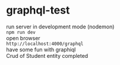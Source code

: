 # graphql-test

run server in development mode (nodemon)    
`npm run dev`   
open browser    
`http://localhost:4000/graphql`   
have some fun with graphiql   
Crud of Student entity completed
